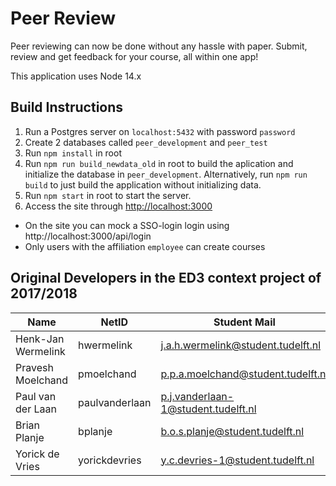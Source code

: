 # Peer Review #
Peer reviewing can now be done without any hassle with paper. Submit, review and get feedback for your course, all within one app! 

This application uses Node 14.x

## Build Instructions
1. Run a Postgres server on `localhost:5432` with password `password`
2. Create 2 databases called `peer_development` and `peer_test`
3. Run `npm install` in root
4. Run `npm run build_newdata_old` in root to build the aplication and initialize the database in `peer_development`. Alternatively, run `npm run build` to just build the application without initializing data.
5. Run `npm start` in root to start the server.
6. Access the site through [http://localhost:3000](http://localhost:3000)

- On the site you can mock a SSO-login login using http://localhost:3000/api/login
- Only users with the affiliation `employee` can create courses

## Original Developers in the ED3 context project of 2017/2018
| Name               | NetID          | Student Mail                        |
|--------------------|----------------|-------------------------------------|
| Henk-Jan Wermelink | hwermelink     | j.a.h.wermelink@student.tudelft.nl  |
| Pravesh Moelchand  | pmoelchand     | p.p.a.moelchand@student.tudelft.nl  |
| Paul van der Laan  | paulvanderlaan | p.j.vanderlaan-1@student.tudelft.nl |
| Brian Planje       | bplanje        | b.o.s.planje@student.tudelft.nl     |
| Yorick de Vries    | yorickdevries  | y.c.devries-1@student.tudelft.nl    |
